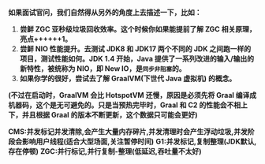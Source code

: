 



**如果面试官问，我们自然得从另外的角度上去描述一下，比如：**

1. **尝鲜 ZGC 亚秒级垃圾回收效率。这个时候你如果能提前了解 ZGC 相关原理，亮点++++++1。**
2. **尝鲜 NIO 性能提升。去测试 JDK8 和 JDK17 两个不同的 JDK 之间跑一样的项目，测试性能如何。JDK 1.4 开始，Java 提供了一系列改进的输入/输出的新特性，被统称为 NIO，即 New IO，是`同步非阻塞`的。**
3. **如果你学的很好，尝试去了解 GraalVM(下世代 Java 虚拟机) 的概念。**





**(不过在启动时，GraalVM 会比 HotspotVM 还慢，原因是必须先将 Graal 编译成机器码，这个是无可避免的。只是当预热完毕时，Graal 和 C2 的性能会不相上下，并且根据 Graal 的版本不断更新，这个数据只可能会更好)**





**CMS:并发标记并发清除,会产生大量内存碎片,并发清理时会产生浮动垃圾,并发阶段会影响用户线程(适合大型场面,关注暂停时间)**
**G1:并发标记,复制整理(JDK默认,存在停顿)**
**ZGC:并行标记,并行复制-整理(低延迟,吞吐量不太好)**